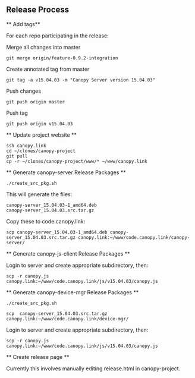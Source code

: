 Release Process
-------------------------------------------------------------------------------

** Add tags**

For each repo participating in the release:

Merge all changes into master

    git merge origin/feature-0.9.2-integration

Create annotated tag from master

    git tag -a v15.04.03 -m "Canopy Server version 15.04.03"

Push changes

    git push origin master

Push tag

    git push origin v15.04.03

** Update project website **

    ssh canopy.link
    cd ~/clones/canopy-project
    git pull
    cp -r ~/clones/canopy-project/www/* ~/www/canopy.link

** Generate canopy-server Release Packages **

    ./create_src_pkg.sh

This will generate the files:
    
    canopy-server_15.04.03-1_amd64.deb
    canopy-server_15.04.03.src.tar.gz

Copy these to code.canopy.link:

    scp canopy-server_15.04.03-1_amd64.deb canopy-server_15.04.03.src.tar.gz canopy.link:~/www/code.canopy.link/canopy-server/

** Generate canopy-js-client Release Packages **

Login to server and create appropriate subdirectory, then:

    scp -r canopy.js canopy.link:~/www/code.canopy.link/js/v15.04.03/canopy.js

** Generate canopy-device-mgr Release Packages **

    ./create_src_pkg.sh

    scp  canopy-server_15.04.03.src.tar.gz canopy.link:~/www/code.canopy.link/device-mgr/

Login to server and create appropriate subdirectory, then:

    scp -r canopy.js canopy.link:~/www/code.canopy.link/js/v15.04.03/canopy.js
** Create release page **

Currently this involves manually editing release.html in canopy-project.
